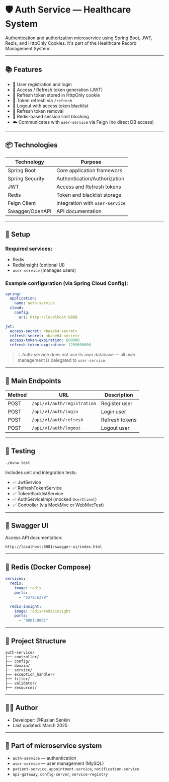 # 🛡️ Auth Service — Healthcare System

Authentication and authorization microservice using Spring Boot, JWT, Redis, and HttpOnly Cookies. It's part of the Healthcare Record Management System.

---

## 📚 Features

- 🔐 User registration and login
- 🔑 Access / Refresh token generation (JWT)
- 🧁 Refresh token stored in HttpOnly cookie
- 🔁 Token refresh via `/refresh`
- 🚪 Logout with access token blacklist
- 🧼 Refresh token removal
- 🚫 Redis-based session limit blocking
- ☁️ Communicates with `user-service` via Feign (no direct DB access)

---

## 📦 Technologies

| Technology         | Purpose                             |
|--------------------|-------------------------------------|
| Spring Boot        | Core application framework          |
| Spring Security    | Authentication/Authorization        |
| JWT                | Access and Refresh tokens           |
| Redis              | Token and blacklist storage         |
| Feign Client       | Integration with `user-service`     |
| Swagger/OpenAPI    | API documentation                   |

---

## 🔧 Setup

### Required services:

- Redis
- RedisInsight (optional UI)
- `user-service` (manages users)

### Example configuration (via Spring Cloud Config):

```yaml
spring:
  application:
    name: auth-service
  cloud:
    config:
      uri: http://localhost:8888

jwt:
  access-secret: <base64-secret>
  refresh-secret: <base64-secret>
  access-token-expiration: 600000
  refresh-token-expiration: 1209600000
```

> 💡 Auth-service does not use its own database — all user management is delegated to `user-service`.

---

## 🔐 Main Endpoints

| Method | URL | Description        |
|--------|-----|--------------------|
| POST   | `/api/v1/auth/registration` | Register user      |
| POST   | `/api/v1/auth/login`        | Login user         |
| POST   | `/api/v1/auth/refresh`      | Refresh tokens     |
| POST   | `/api/v1/auth/logout`       | Logout user        |

---

## 🔬 Testing

```bash
./mvnw test
```

Includes unit and integration tests:

- ✅ JwtService
- ✅ RefreshTokenService
- ✅ TokenBlacklistService
- ✅ AuthServiceImpl (mocked `UserClient`)
- ✅ Controller (via MockMvc or WebMvcTest)

---

## 📜 Swagger UI

Access API documentation:

```
http://localhost:8081/swagger-ui/index.html
```

---

## 🐳 Redis (Docker Compose)

```yaml
services:
  redis:
    image: redis
    ports:
      - "6379:6379"

  redis-insight:
    image: redis/redisinsight
    ports:
      - "8001:8001"
```

---

## 📁 Project Structure

```
auth-service/
├── controller/
├── config/
├── domain/
├── service/
├── exception_handler/
├── filter/
├── validator/
├── resources/
```

---

## 🧑‍💻 Author

- Developer: @Ruslan Senkin
- Last updated: March 2025

---

## 🧩 Part of microservice system

- `auth-service` — authentication
- `user-service` — user management (MySQL)
- `patient-service`, `appointment-service`, `notification-service`
- `api-gateway`, `config-server`, `service-registry`
